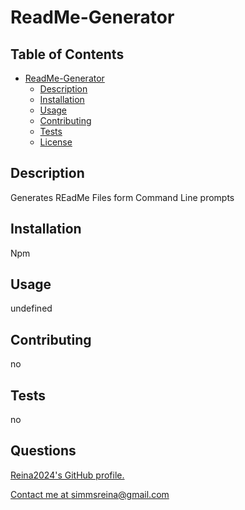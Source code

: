 
# ReadMe-Generator


## Table of Contents

- [ReadMe-Generator](#ReadMe-Generator)
  - [Description](#description)
  - [Installation](#installation)
  - [Usage](#usage)
  - [Contributing](#contributing)
  - [Tests](#tests)
  - [License](#license)

## Description
Generates REadMe Files form Command Line prompts

## Installation
Npm

## Usage
undefined

## Contributing
no

## Tests
no

## Questions

[Reina2024's GitHub profile.](https://github.com/Reina2024)
  
[Contact me at simmsreina@gmail.com](mailto:simmsreina@gmail.com)
